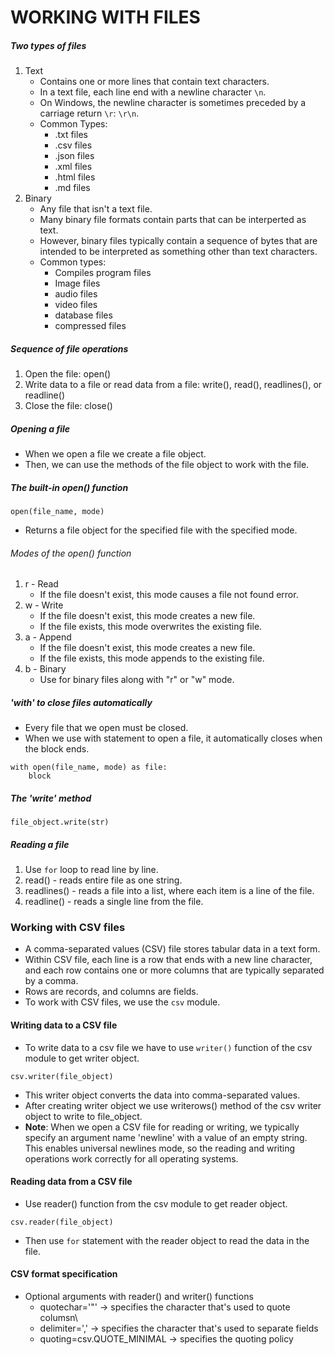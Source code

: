 # WORKING WITH FILES

##### Two types of files
1. Text
    - Contains one or more lines that contain text characters.
    - In a text file, each line end with a newline character `\n`.
    - On Windows, the newline character is sometimes preceded by a carriage return `\r`: `\r\n`.
    - Common Types:
        - .txt files
        - .csv files
        - .json files
        - .xml files
        - .html files
        - .md files
2. Binary
    - Any file that isn't a text file.
    - Many binary file formats contain parts that can be interperted as text.
    - However, binary files typically contain a sequence of bytes that are intended to be interpreted as something other than text characters.
    - Common types:
        - Compiles program files
        - Image files
        - audio files
        - video files
        - database files
        - compressed files

##### Sequence of file operations
1. Open the file: open()
2. Write data to a file or read data from a file: write(), read(), readlines(), or readline()
3. Close the file: close()


##### Opening a file
- When we open a file we create a file object.
- Then, we can use the methods of the file object to work with the file.

##### The built-in open() function
```
open(file_name, mode)
```
- Returns a file object for the specified file with the specified mode.

###### Modes of the open() function
1. r - Read
    - If the file doesn't exist, this mode causes a file not found error.
2. w - Write
    - If the file doesn't exist, this mode creates a new file.
    - If the file exists, this mode overwrites the existing file.
3. a - Append
    - If the file doesn't exist, this mode creates a new file.
    - If the file exists, this mode appends to the existing file.
4. b - Binary
    - Use for binary files along with "r" or "w" mode.

##### 'with' to close files automatically
- Every file that we open must be closed.
- When we use with statement to open a file, it automatically closes when the block ends.
```
with open(file_name, mode) as file:
    block
```

##### The 'write' method
```
file_object.write(str)
```

##### Reading a file
1. Use `for` loop to read line by line.
2. read() - reads entire file as one string.
3. readlines() - reads a file into a list, where each item is a line of the file.
4. readline() - reads a single line from the file.

### Working with CSV files
- A comma-separated values (CSV) file stores tabular data in a text form.
- Within CSV file, each line is a row that ends with a new line character, and each row contains one or more columns that are typically separated by a comma.
- Rows are records, and columns are fields.
- To work with CSV files, we use the `csv` module.

#### Writing data to a CSV file
- To write data to a csv file we have to use `writer()` function of the csv module to get writer object.
```
csv.writer(file_object)
```
- This writer object converts the data into comma-separated values.
- After creating writer object we use writerows() method of the csv writer object to write to file_object.
- **Note**: When we open a CSV file for reading or writing, we typically specify an argument name 'newline' with a value of an empty string. This enables universal newlines mode, so the reading and writing operations work correctly for all operating systems.

#### Reading data from a CSV file
- Use reader() function from the csv module to get reader object.
```
csv.reader(file_object)
```
- Then use `for` statement with the reader object to read the data in the file.


#### CSV format specification
- Optional arguments with reader() and writer() functions
    - quotechar='"' -> specifies the character that's used to quote columsn\
    - delimiter=',' -> specifies the character that's used to separate fields
    - quoting=csv.QUOTE_MINIMAL -> specifies the quoting policy